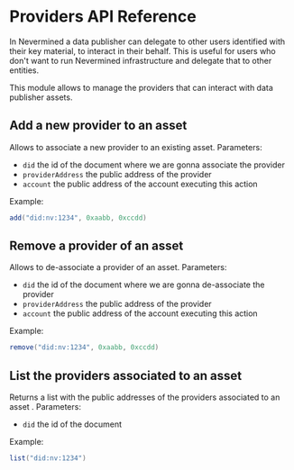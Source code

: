 # Providers API Reference

In Nevermined a data publisher can delegate to other users identified
 with their key material, to interact in their behalf.
 This is useful for users who don't want to run Nevermined infrastructure and delegate
 that to other entities.

This module allows to manage the providers that can interact with data publisher assets.

## Add a new provider to an asset

Allows to associate a new provider to an existing asset. Parameters:

* `did` the id of the document where we are gonna associate the provider
* `providerAddress` the public address of the provider
* `account` the public address of the account executing this action

Example:

```java
add("did:nv:1234", 0xaabb, 0xccdd)
```

## Remove a provider of an asset

Allows to de-associate a provider of an asset. Parameters:

* `did` the id of the document where we are gonna de-associate the provider
* `providerAddress` the public address of the provider
* `account` the public address of the account executing this action

Example:

```java
remove("did:nv:1234", 0xaabb, 0xccdd)
```


## List the providers associated to an asset

Returns a list with the public addresses of the providers associated to an asset . Parameters:

* `did` the id of the document

Example:

```java
list("did:nv:1234")
```
